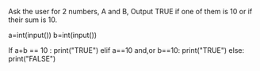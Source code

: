 Ask the user for  2 numbers, A and B, Output TRUE if one of them is 10 or if their sum is 10.

a=int(input())
b=int(input())

If a+b == 10 :
  print("TRUE")
elif a==10 and,or b==10:
  print("TRUE")
else:
  print("FALSE")
  
 

